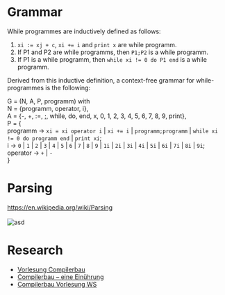 # Grammar
While programmes are inductively defined as follows:
1. ```xi := xj + c```, ```xi += i``` and ```print x``` are while programm.
2. If P1 and P2 are while programms, then ```P1;P2``` is a while programm.
3. If P1 is a while programm, then ```while xi != 0 do P1 end``` is a while programm.

Derived from this inductive definition, a context-free grammar for while-programmes is the following:

G = (N, A, P, programm) with <br>
N = {programm, operator, i},<br>
A = {-, +, :=, ;, while, do, end, x, 0, 1, 2, 3, 4, 5, 6, 7, 8, 9, print},<br>
P = {<br>
programm -> ```xi = xi operator i``` | ```xi += i``` | ```programm;programm``` | ```while xi != 0 do programm end``` | ```print xi```; <br>
i -> ```0``` | ```1``` | ```2``` | ```3``` | ```4``` | ```5``` | ```6``` | ```7``` | ```8``` | ```9``` | ```1i``` | ```2i``` | ```3i``` | ```4i``` | ```5i``` | ```6i``` | ```7i``` | ```8i``` | ```9i```;<br>
operator -> ```+``` | ```-```
<br>}

# Parsing
https://en.wikipedia.org/wiki/Parsing <br><br>
![asd](https://upload.wikimedia.org/wikipedia/commons/d/d6/Parser_Flow%D5%B8.gif)

# Research
- [Vorlesung Compilerbau](https://www.eti.uni-siegen.de/ti/lehre/ss15/compilerbau/compilerbau.html)
- [Compilerbau – eine Einührung](https://homepages.thm.de/~hg52/lv/compiler/skripten/compilerskript/pdf/compilerskript.pdf)
- [Compilerbau Vorlesung WS](https://imweb.imn.htwk-leipzig.de/~waldmann/edu/ss22/cb/folien/skript.pdf)
